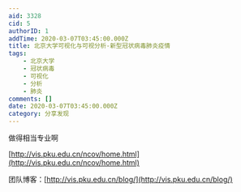 ```yaml
---
aid: 3328
cid: 5
authorID: 1
addTime: 2020-03-07T03:45:00.000Z
title: 北京大学可视化与可视分析-新型冠状病毒肺炎疫情
tags:
    - 北京大学
    - 冠状病毒
    - 可视化
    - 分析
    - 肺炎
comments: []
date: 2020-03-07T03:45:00.000Z
category: 分享发现
---
```


做得相当专业啊

[http://vis.pku.edu.cn/ncov/home.html](http://vis.pku.edu.cn/ncov/home.html)

团队博客：[http://vis.pku.edu.cn/blog/](http://vis.pku.edu.cn/blog/)
